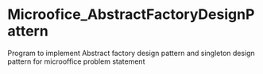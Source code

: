 # Microofice_AbstractFactoryDesignPattern
Program to implement Abstract factory design pattern and singleton design pattern for microoffice problem statement
